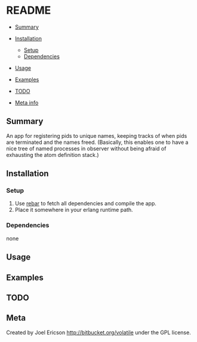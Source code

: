 # README

* [Summary](numberer#markdown-header-summary)
* [Installation](numberer#markdown-header-installation)
    * [Setup](numberer#markdown-header-setup)
    * [Dependencies](numberer#markdown-header-dependencies)
* [Usage](numberer#markdown-header-usage)

* [Examples](numberer#markdown-header-examples)
* [TODO](numberer#markdown-header-todo)
* [Meta info](numberer#markdown-header-meta)

## Summary

An app for registering pids to unique names, keeping tracks of when pids are terminated and the names freed. (Basically, this enables one to have a nice tree of named processes in observer without being afraid of exhausting the atom definition stack.)

## Installation

### Setup
1. Use [rebar][] to fetch all dependencies and compile the app.
1. Place it somewhere in your erlang runtime path.

### Dependencies

none

[rebar]: https://github.com/basho/rebar "An erlang repository/dependency handler"

## Usage



## Examples

## TODO

## Meta

Created by Joel Ericson <http://bitbucket.org/volatile> under the GPL license.